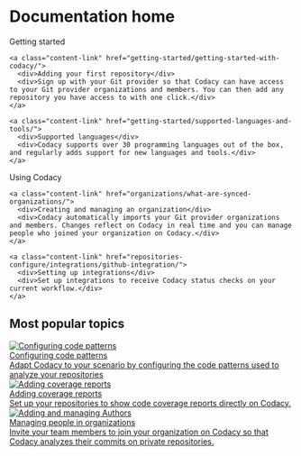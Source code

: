# Documentation home

<div class="content-columns-wrapper">
  <div class="content-link-column">
    <div>Getting started</div>

    <a class="content-link" href="getting-started/getting-started-with-codacy/">
      <div>Adding your first repository</div>
      <div>Sign up with your Git provider so that Codacy can have access to your Git provider organizations and members. You can then add any repository you have access to with one click.</div>
    </a>

    <a class="content-link" href="getting-started/supported-languages-and-tools/">
      <div>Supported languages</div>
      <div>Codacy supports over 30 programming languages out of the box, and regularly adds support for new languages and tools.</div>
    </a>
  </div>

  <div class="content-link-column">
    <div>Using Codacy</div>

    <a class="content-link" href="organizations/what-are-synced-organizations/">
      <div>Creating and managing an organization</div>
      <div>Codacy automatically imports your Git provider organizations and members. Changes reflect on Codacy in real time and you can manage people who joined your organization on Codacy.</div>
    </a>

    <a class="content-link" href="repositories-configure/integrations/github-integration/">
      <div>Setting up integrations</div>
      <div>Set up integrations to receive Codacy status checks on your current workflow.</div>
    </a>
  </div>
</div>

<h2>Most popular topics</h2>

<div class="topic-row">
  <a class="topic-card" href="repositories-configure/code-patterns/">
    <div class="tc-icon">
      <img alt="Configuring code patterns" src="/assets/images/icon-checkmark.svg">
    </div>
    <div class="tc-content">
      <div>Configuring code patterns</div>
      <div>Adapt Codacy to your scenario by configuring the code patterns used to analyze your repositories</div>
    </div>
  </a>
  <a class="topic-card" href="coverage-reporter/adding-coverage-to-your-repository/">
    <div class="tc-icon">
      <img alt="Adding coverage reports" src="/assets/images/icon-checklist.svg">
    </div>
    <div class="tc-content">
      <div>Adding coverage reports</div>
      <div>Set up your repositories to show code coverage reports directly on Codacy.</div>
    </div>
  </a>
  <a class="topic-card"  href="organizations/managing-people/">
    <div class="tc-icon">
      <img alt="Adding and managing Authors" src="/assets/images/icon-user-management.svg">
    </div>
    <div class="tc-content">
      <div>Managing people in organizations</div>
      <div>Invite your team members to join your organization on Codacy so that Codacy analyzes their commits on private repositories.</div>
    </div>
  </a>
</div>
